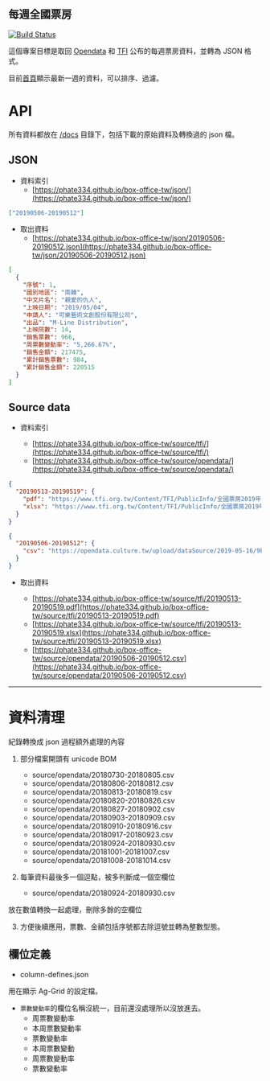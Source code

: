 ## 每週全國票房

[![Build Status](https://travis-ci.org/Phate334/box-office-tw.svg?branch=master)](https://travis-ci.org/Phate334/box-office-tw)

這個專案目標是取回 [Opendata](https://data.gov.tw/dataset/94224) 和 [TFI](https://www.tfi.org.tw/BoxOfficeBulletin/weekly) 公布的每週票房資料，並轉為 JSON 格式。

目前[首頁](https://phate334.github.io/box-office-tw/)顯示最新一週的資料，可以排序、過濾。

# API

所有資料都放在 [/docs](/docs) 目錄下，包括下載的原始資料及轉換過的 json 檔。

## JSON

- 資料索引
  - [https://phate334.github.io/box-office-tw/json/](https://phate334.github.io/box-office-tw/json/)

```json
["20190506-20190512"]
```

- 取出資料
  - [https://phate334.github.io/box-office-tw/json/20190506-20190512.json](https://phate334.github.io/box-office-tw/json/20190506-20190512.json)

```json
[
  {
    "序號": 1,
    "國別地區": "南韓",
    "中文片名": "親愛的仇人",
    "上映日期": "2019/05/04",
    "申請人": "可樂藝術文創股份有限公司",
    "出品": "M-Line Distribution",
    "上映院數": 14,
    "銷售票數": 966,
    "周票數變動率": "5,266.67%",
    "銷售金額": 217475,
    "累計銷售票數": 984,
    "累計銷售金額": 220515
  }
]
```

## Source data

- 資料索引

  - [https://phate334.github.io/box-office-tw/source/tfi/](https://phate334.github.io/box-office-tw/source/tfi/)
  - [https://phate334.github.io/box-office-tw/source/opendata/](https://phate334.github.io/box-office-tw/source/opendata/)

```json
{
  "20190513-20190519": {
    "pdf": "https://www.tfi.org.tw/Content/TFI/PublicInfo/全國票房2019年0513-0519統計資訊.pdf",
    "xlsx": "https://www.tfi.org.tw/Content/TFI/PublicInfo/全國票房2019年0513-0519統計資訊.xlsx"
  }
}
```

```json
{
  "20190506-20190512": {
    "csv": "https://opendata.culture.tw/upload/dataSource/2019-05-16/9b5f358f-9263-4cc7-b0cf-201ea4633680/994a6d972ceaa26f6356df4fb61cd60d.csv"
  }
}
```

- 取出資料

  - [https://phate334.github.io/box-office-tw/source/tfi/20190513-20190519.pdf](https://phate334.github.io/box-office-tw/source/tfi/20190513-20190519.pdf)
  - [https://phate334.github.io/box-office-tw/source/tfi/20190513-20190519.xlsx](https://phate334.github.io/box-office-tw/source/tfi/20190513-20190519.xlsx)
  - [https://phate334.github.io/box-office-tw/source/opendata/20190506-20190512.csv](https://phate334.github.io/box-office-tw/source/opendata/20190506-20190512.csv)

---

# 資料清理

紀錄轉換成 json 過程額外處理的內容

1. 部分檔案開頭有 unicode BOM

   - source/opendata/20180730-20180805.csv
   - source/opendata/20180806-20180812.csv
   - source/opendata/20180813-20180819.csv
   - source/opendata/20180820-20180826.csv
   - source/opendata/20180827-20180902.csv
   - source/opendata/20180903-20180909.csv
   - source/opendata/20180910-20180916.csv
   - source/opendata/20180917-20180923.csv
   - source/opendata/20180924-20180930.csv
   - source/opendata/20181001-20181007.csv
   - source/opendata/20181008-20181014.csv

2. 每筆資料最後多一個逗點，被多判斷成一個空欄位

   - source/opendata/20180924-20180930.csv

放在數值轉換一起處理，刪除多餘的空欄位

3. 方便後續應用，票數、金額包括序號都去除逗號並轉為整數型態。

## 欄位定義

- column-defines.json

用在顯示 Ag-Grid 的設定檔。

- `票數變動率`的欄位名稱沒統一，目前還沒處理所以沒放進去。
  - 周票數變動率
  - 本周票數變動率
  - 票數變動率
  - 本周票數變動
  - 周票數變動率
  - 票數變動率
